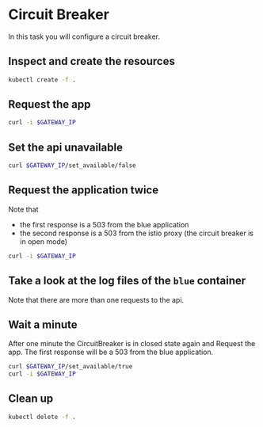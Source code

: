 # Circuit Breaker

In this task you will configure a circuit breaker.

## Inspect and create the resources

```bash
kubectl create -f .
```

## Request the app

```bash
curl -i $GATEWAY_IP
```

## Set the api unavailable

```bash
curl $GATEWAY_IP/set_available/false
```

## Request the application twice

Note that

- the first response is a 503 from the blue application
- the second response is a 503 from the istio proxy (the circuit breaker is in open mode)

```bash
curl -i $GATEWAY_IP
```

## Take a look at the log files of the `blue` container

Note that there are more than one requests to the api.

## Wait a minute

After one minute the CircuitBreaker is in closed state again and Request the app. The first response will be a 503 from the blue application.

```bash
curl $GATEWAY_IP/set_available/true
curl -i $GATEWAY_IP
```

## Clean up

```bash
kubectl delete -f .
```
